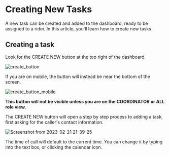 # Creating New Tasks

A new task can be created and added to the dashboard, ready to be assigned to a rider. In this article, you'll learn how to create new tasks.

## Creating a task

Look for the CREATE NEW button at the top right of the dashboard.

![create_button](https://user-images.githubusercontent.com/32309223/220462512-2e17027e-7039-40c9-8f83-52323557e6ec.png)

If you are on mobile, the button will instead be near the bottom of the screen.

![create_button_mobile](https://user-images.githubusercontent.com/32309223/220464316-ddd3ca32-332d-49dc-808b-105ebe2f63e2.png)

**This button will not be visible unless you are on the COORDINATOR or ALL role view.**

The CREATE NEW button will open a step by step process to adding a task, first asking for the caller's contact information.

![Screenshot from 2023-02-21 21-39-25](https://user-images.githubusercontent.com/32309223/220465272-ab4e987b-ee72-4ff4-9494-b8f87627b067.png)

The time of call will default to the current time. You can change it by typing into the text box, or clicking the calendar icon.